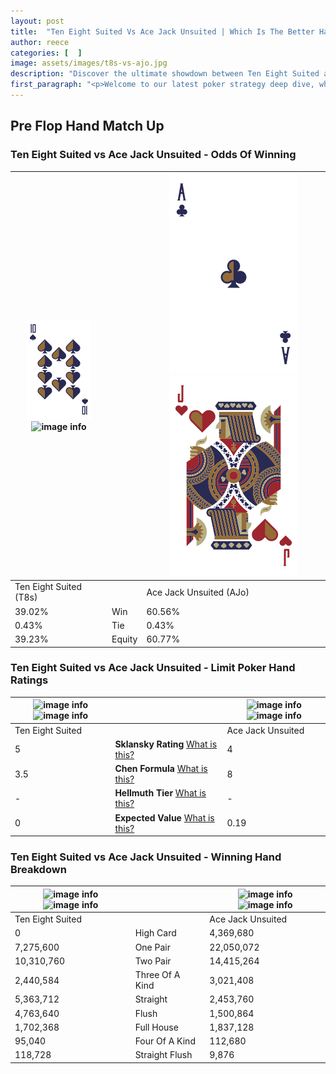 ```yaml
---
layout: post
title:  "Ten Eight Suited Vs Ace Jack Unsuited | Which Is The Better Hand In Poker? A Complete Guide"
author: reece
categories: [  ]
image: assets/images/t8s-vs-ajo.jpg
description: "Discover the ultimate showdown between Ten Eight Suited and Ace Jack Unsuited in poker! Uncover the odds, strategies, and scenarios where one hand triumphs over the other. Get ready to up your poker game with this thrilling analysis."
first_paragraph: "<p>Welcome to our latest poker strategy deep dive, where we're pitting two distinct hands against each other in a high-stakes showdown: Ten Eight Suited vs Ace Jack Unsuited.</p><p>In the dynamic world of poker, every decision counts, and knowing which hand holds the upper hand is key to your success at the table.</p><p>In this article, we'll dissect these two hands, explore the scenarios where one dominates the other, and equip you with the knowledge to make strategic choices that can tip the odds in your favor.</p><p>Get ready to unravel the intriguing dynamics of these poker hands and elevate your game to new heights.</p>"
---
```




[comment]: # (sp0)

## Pre Flop Hand Match Up

<div class="table hand-ratings" markdown="1"> 



### Ten Eight Suited vs Ace Jack Unsuited - Odds Of Winning


    
| ![image info](assets/images/hand1/t.png) ![image info](assets/images/hand1/8s.png) |  | ![image info](assets/images/hand2/a.png) ![image info](assets/images/hand2/jo.png) |
| -------- | -------- | -------- |
| Ten Eight Suited (T8s) |  | Ace Jack Unsuited (AJo) |
| 39.02% | Win | 60.56% |
| 0.43% | Tie | 0.43% |
| 39.23% | Equity | 60.77% |




[comment]: # (sp1)



### Ten Eight Suited vs Ace Jack Unsuited - Limit Poker Hand Ratings


    
| ![image info](https://www.riverpairs.com/assets/images/hand1/t.png) ![image info](https://www.riverpairs.com/assets/images/hand1/8s.png) |  | ![image info](https://www.riverpairs.com/assets/images/hand2/a.png) ![image info](https://www.riverpairs.com/assets/images/hand2/jo.png) |
| -------- | -------- | -------- |
| Ten Eight Suited |  | Ace Jack Unsuited |
| 5 | **Sklansky Rating** [What is this?](/sklansky-rating-explained) | 4 |
| 3.5 | **Chen Formula** [What is this?](/chen-formula-explained) | 8 |
| - | **Hellmuth Tier** [What is this?](/Hellmuth-tier-explained) | - |
| 0 | **Expected Value** [What is this?](/expected-value-explained) | 0.19 |




[comment]: # (sp2)



### Ten Eight Suited vs Ace Jack Unsuited - Winning Hand Breakdown


    
| ![image info](https://www.riverpairs.com/assets/images/hand1/t.png) ![image info](https://www.riverpairs.com/assets/images/hand1/8s.png) |  | ![image info](https://www.riverpairs.com/assets/images/hand2/a.png) ![image info](https://www.riverpairs.com/assets/images/hand2/jo.png) |
| -------- | -------- | -------- |
| Ten Eight Suited |  | Ace Jack Unsuited |
| 0 | High Card | 4,369,680 |
| 7,275,600 | One Pair | 22,050,072 |
| 10,310,760 | Two Pair | 14,415,264 |
| 2,440,584 | Three Of A Kind | 3,021,408 |
| 5,363,712 | Straight | 2,453,760 |
| 4,763,640 | Flush | 1,500,864 |
| 1,702,368 | Full House | 1,837,128 |
| 95,040 | Four Of A Kind | 112,680 |
| 118,728 | Straight Flush | 9,876 |




[comment]: # (sp3)



</div>

[comment]: # (sp4)



[comment]: # (sp5)

